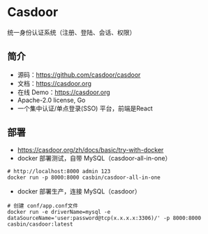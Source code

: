 # Casdoor 
统一身份认证系统（注册、登陆、会话、权限）

## 简介
- 源码：https://github.com/casdoor/casdoor
- 文档：https://casdoor.org
- 在线 Demo：https://casdoor.org
- Apache-2.0 license, Go
- 一个集中认证/单点登录(SSO) 平台，前端是React

## 部署
- https://casdoor.org/zh/docs/basic/try-with-docker
- docker 部署测试，自带 MySQL（casdoor-all-in-one）
```docker
# http://localhost:8000 admin 123
docker run -p 8000:8000 casbin/casdoor-all-in-one
```
- docker 部署生产，连接 MySQL（casdoor）
```docker
# 创建 conf/app.conf文件
docker run -e driverName=mysql -e dataSourceName='user:password@tcp(x.x.x.x:3306)/' -p 8000:8000 casbin/casdoor:latest
```

